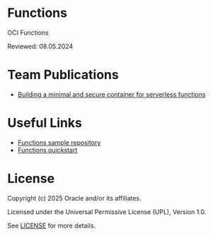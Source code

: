 # Functions
 
OCI Functions

Reviewed: 08.05.2024
 
# Team Publications

- [Building a minimal and secure container for serverless functions](https://medium.com/@comes94/building-a-minimal-and-secure-container-for-serverless-functions-with-micronaut-and-graalvm-4765da26e6a8)
 

# Useful Links

- [Functions sample repository](https://github.com/oracle-samples/oracle-functions-samples)
- [Functions quickstart](https://docs.oracle.com/en-us/iaas/Content/Functions/Tasks/functionsquickstartguidestop.htm)

 
# License
 
Copyright (c) 2025 Oracle and/or its affiliates.
 
Licensed under the Universal Permissive License (UPL), Version 1.0.

See [LICENSE](https://github.com/oracle-devrel/technology-engineering/blob/main/application-development/cloud-native/approach-workshop/LICENSE) for more details.
